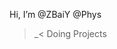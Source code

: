 Hi, I’m @ZBaiY 
@Phys
>_< Doing Projects
<!---
ZBaiY/ZBaiY is a ✨ special ✨ repository because its `README.md` (this file) appears on your GitHub profile.
You can click the Preview link to take a look at your changes.
--->
